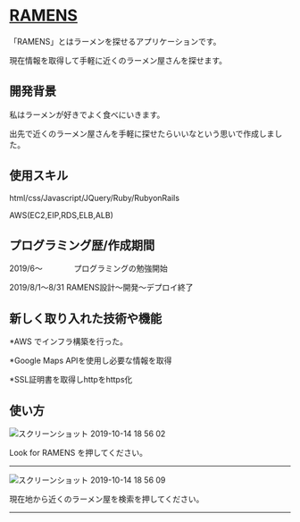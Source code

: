 # [RAMENS](https://ramens-nabe.com)

「RAMENS」とはラーメンを探せるアプリケーションです。

現在情報を取得して手軽に近くのラーメン屋さんを探せます。

## 開発背景

私はラーメンが好きでよく食べにいきます。

出先で近くのラーメン屋さんを手軽に探せたらいいなという思いで作成しました。

## 使用スキル

html/css/Javascript/JQuery/Ruby/RubyonRails

AWS(EC2,EIP,RDS,ELB,ALB)

## プログラミング歴/作成期間

2019/6〜　　　　プログラミングの勉強開始

2019/8/1〜8/31 RAMENS設計〜開発〜デプロイ終了

## 新しく取り入れた技術や機能

*AWS でインフラ構築を行った。

*Google Maps APIを使用し必要な情報を取得

*SSL証明書を取得しhttpをhttps化

## 使い方

![スクリーンショット 2019-10-14 18 56 02](https://user-images.githubusercontent.com/50729077/66743261-7a9acc80-eeb4-11e9-9472-1571278880a7.png)

Look for RAMENS を押してください。

***

![スクリーンショット 2019-10-14 18 56 09](https://user-images.githubusercontent.com/50729077/66743918-07925580-eeb6-11e9-8cc6-4ad14c83c382.png)

現在地から近くのラーメン屋を検索を押してください。

***


